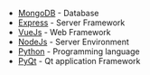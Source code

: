 - [MongoDB](https://www.mongodb.com/) - Database
- [Express](https://expressjs.com/) - Server Framework
- [VueJs](https://vuejs.org/) - Web Framework
- [NodeJs](https://nodejs.org/en/) - Server Environment
- [Python](https://www.python.org/) - Programming language
- [PyQt](https://www.riverbankcomputing.com/software/pyqt/) - Qt application Framework

